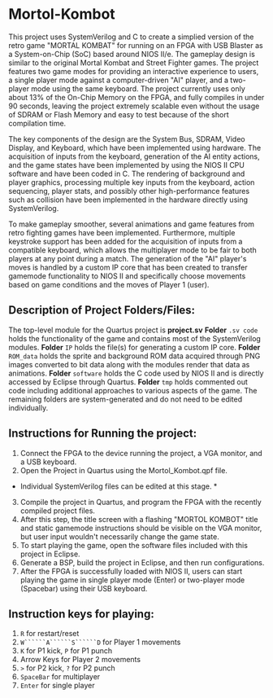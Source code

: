 # Mortol-Kombot

This project uses SystemVerilog and C to create a simplied version of the retro game "MORTAL KOMBAT" for running on an FPGA with USB Blaster as a System-on-Chip (SoC) based around NIOS II/e. The gameplay design is similar to the original Mortal Kombat and Street Fighter games. The project features two game modes for providing an interactive experience to users, a single player mode against a computer-driven "AI" player, and a two-player mode using the same keyboard. The project currently uses only about 13% of the On-Chip Memory on the FPGA, and fully compiles in under 90 seconds, leaving the project extremely scalable even without the usage of SDRAM or Flash Memory and easy to test because of the short compilation time.

The key components of the design are the System Bus, SDRAM, Video Display, and Keyboard, which have been implemented using hardware. The acquisition of inputs from the keyboard, generation of the AI entity actions, and the game states have been implemented by using the NIOS II CPU software and have been coded in C. The rendering of background and player graphics, processing multiple key inputs from the keyboard, action sequencing, player stats, and possibly other high-performance features such as collision have been implemented in the hardware directly using SystemVerilog.

To make gameplay smoother, several animations and game features from retro fighting games have been implemented. Furthermore, multiple keystroke support has been added for the acquisition of inputs from a compatible keyboard, which allows the multiplayer mode to be fair to both players at any point during a match. The generation of the "AI" player's moves is handled by a custom IP core that has been created to transfer gamemode functionality to NIOS II and specifically choose movements based on game conditions and the moves of Player 1 (user).

## Description of Project Folders/Files:
The top-level module for the Quartus project is **project.sv**
**Folder** ```.sv code``` holds the functionality of the game and contains most of the SystemVerilog modules.
**Folder** ```IP``` holds the file(s) for generating a custom IP core.
**Folder** ```ROM_data``` holds the sprite and background ROM data acquired through PNG images converted to bit data along with the modules render that data as animations.
**Folder** ```software``` holds the C code used by NIOS II and is directly accessed by Eclipse through Quartus.
**Folder** ```tmp``` holds commented out code including additional approaches to various aspects of the game.
The remaining folders are system-generated and do not need to be edited individually.

## Instructions for Running the project:
1. Connect the FPGA to the device running the project, a VGA monitor, and a USB keyboard.
2. Open the Project in Quartus using the Mortol_Kombot.qpf file.
* Individual SystemVerilog files can be edited at this stage. *
3. Compile the project in Quartus, and program the FPGA with the recently compiled project files.
4. After this step, the title screen with a flashing "MORTOL KOMBOT" title and static gamemode instructions should be visible on the VGA monitor, but user input wouldn't necessarily change the game state.
5. To start playing the game, open the software files included with this project in Eclipse.
6. Generate a BSP, build the project in Eclipse, and then run configurations.
7. After the FPGA is successfully loaded with NIOS II, users can start playing the game in single player mode (Enter) or two-player mode (Spacebar) using their USB keyboard.

## Instruction keys for playing:
1. ```R``` for restart/reset
2. ```W``````A``````S``````D``` for Player 1 movements
3. ```K``` for P1 kick, ```P``` for P1 punch
4. Arrow Keys for Player 2 movements
5. ```>``` for P2 kick, ```?``` for P2 punch 
6. ```SpaceBar``` for multiplayer
7. ```Enter``` for single player
